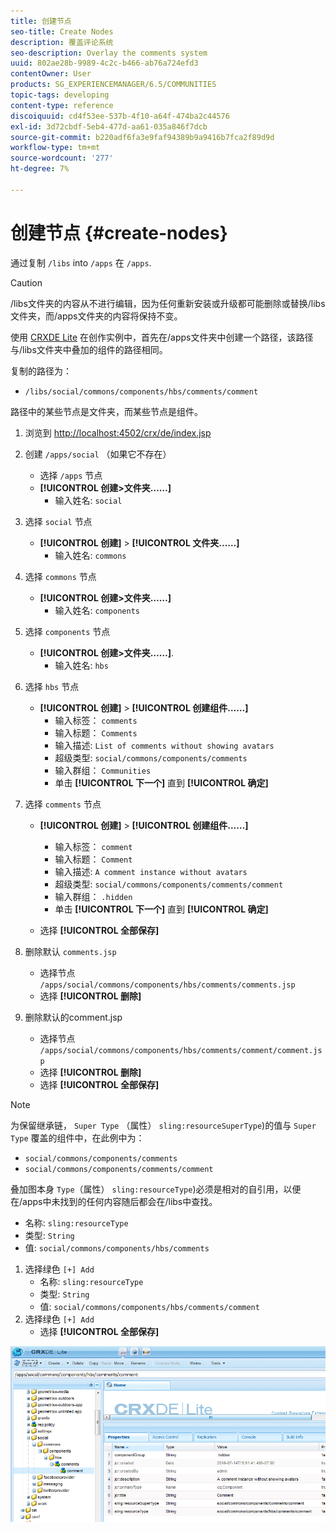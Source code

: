 ```yaml
---
title: 创建节点
seo-title: Create Nodes
description: 覆盖评论系统
seo-description: Overlay the comments system
uuid: 802ae28b-9989-4c2c-b466-ab76a724efd3
contentOwner: User
products: SG_EXPERIENCEMANAGER/6.5/COMMUNITIES
topic-tags: developing
content-type: reference
discoiquuid: cd4f53ee-537b-4f10-a64f-474ba2c44576
exl-id: 3d72cbdf-5eb4-477d-aa61-035a846f7dcb
source-git-commit: b220adf6fa3e9faf94389b9a9416b7fca2f89d9d
workflow-type: tm+mt
source-wordcount: '277'
ht-degree: 7%

---
```


# 创建节点 {#create-nodes}

通过复制 `/libs` into `/apps` 在 `/apps`.

>[!CAUTION]
>
>/libs文件夹的内容从不进行编辑，因为任何重新安装或升级都可能删除或替换/libs文件夹，而/apps文件夹的内容将保持不变。

使用 [CRXDE Lite](../../help/sites-developing/developing-with-crxde-lite.md) 在创作实例中，首先在/apps文件夹中创建一个路径，该路径与/libs文件夹中叠加的组件的路径相同。

复制的路径为：

* `/libs/social/commons/components/hbs/comments/comment`

路径中的某些节点是文件夹，而某些节点是组件。

1. 浏览到 [http://localhost:4502/crx/de/index.jsp](http://localhost:4502/crx/de/index.jsp)
1. 创建 `/apps/social` （如果它不存在）
   * 选择 `/apps` 节点
   * **[!UICONTROL 创建>文件夹……]**
      * 输入姓名: `social`
1. 选择 `social` 节点
   * **[!UICONTROL 创建]** > **[!UICONTROL 文件夹……]**
      * 输入姓名: `commons`
1. 选择 `commons` 节点
   * **[!UICONTROL 创建>文件夹……]**
      * 输入姓名: `components`
1. 选择 `components` 节点
   * **[!UICONTROL 创建>文件夹……]**.
      * 输入姓名: `hbs`
1. 选择 `hbs` 节点
   * **[!UICONTROL 创建]** > **[!UICONTROL 创建组件……]**
      * 输入标签： `comments`
      * 输入标题： `Comments`
      * 输入描述: `List of comments without showing avatars`
      * 超级类型: `social/commons/components/comments`
      * 输入群组： `Communities`
      * 单击 **[!UICONTROL 下一个]** 直到 **[!UICONTROL 确定]**
1. 选择 `comments` 节点

   * **[!UICONTROL 创建]** > **[!UICONTROL 创建组件……]**

      * 输入标签： `comment`
      * 输入标题： `Comment`
      * 输入描述: `A comment instance without avatars`
      * 超级类型: `social/commons/components/comments/comment`
      * 输入群组： `.hidden`
      * 单击 **[!UICONTROL 下一个]** 直到 **[!UICONTROL 确定]**
   * 选择 **[!UICONTROL 全部保存]**
1. 删除默认 `comments.jsp`
   * 选择节点 `/apps/social/commons/components/hbs/comments/comments.jsp`
   * 选择 **[!UICONTROL 删除]**
1. 删除默认的comment.jsp
   * 选择节点 `/apps/social/commons/components/hbs/comments/comment/comment.jsp`
   * 选择 **[!UICONTROL 删除]**
   * 选择 **[!UICONTROL 全部保存]**

>[!NOTE]
>
>为保留继承链， `Super Type` （属性） `sling:resourceSuperType`)的值与 `Super Type` 覆盖的组件中，在此例中为：
>
>* `social/commons/components/comments`
>* `social/commons/components/comments/comment`


叠加图本身 `Type`（属性） `sling:resourceType`)必须是相对的自引用，以便在/apps中未找到的任何内容随后都会在/libs中查找。
* 名称: `sling:resourceType`
* 类型: `String`
* 值: `social/commons/components/hbs/comments`

1. 选择绿色 `[+] Add`
   * 名称: `sling:resourceType`
   * 类型: `String`
   * 值: `social/commons/components/hbs/comments/comment`
1. 选择绿色 `[+] Add`
   * 选择 **[!UICONTROL 全部保存]**

![创建节点](assets/create-nodes.png)

